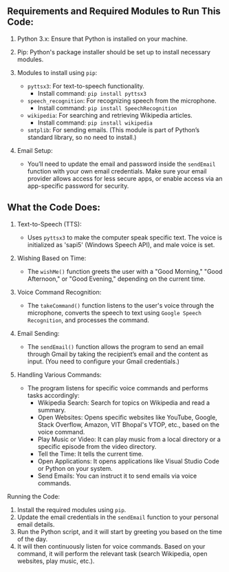 Requirements and Required Modules to Run This Code:
--------------------------------------------------
1. Python 3.x: Ensure that Python is installed on your machine.
2. Pip: Python's package installer should be set up to install necessary modules.
3. Modules to install using `pip`:
   - `pyttsx3`: For text-to-speech functionality.
     - Install command: `pip install pyttsx3`
   - `speech_recognition`: For recognizing speech from the microphone.
     - Install command: `pip install SpeechRecognition`
   - `wikipedia`: For searching and retrieving Wikipedia articles.
     - Install command: `pip install wikipedia`
   - `smtplib`: For sending emails. (This module is part of Python’s standard library, so no need to install.)

4. Email Setup:
   - You’ll need to update the email and password inside the `sendEmail` function with your own email credentials. Make sure your email provider allows access for less secure apps, or enable access via an app-specific password for security.

What the Code Does:
-------------------
1. Text-to-Speech (TTS): 
   - Uses `pyttsx3` to make the computer speak specific text. The voice is initialized as 'sapi5' (Windows Speech API), and male voice is set.

2. Wishing Based on Time: 
   - The `wishMe()` function greets the user with a "Good Morning," "Good Afternoon," or "Good Evening," depending on the current time.

3. Voice Command Recognition:
   - The `takeCommand()` function listens to the user's voice through the microphone, converts the speech to text using `Google Speech Recognition`, and processes the command.

4. Email Sending:
   - The `sendEmail()` function allows the program to send an email through Gmail by taking the recipient’s email and the content as input. (You need to configure your Gmail credentials.)

5. Handling Various Commands:
   - The program listens for specific voice commands and performs tasks accordingly:
     - Wikipedia Search: Search for topics on Wikipedia and read a summary.
     - Open Websites: Opens specific websites like YouTube, Google, Stack Overflow, Amazon, VIT Bhopal's VTOP, etc., based on the voice command.
     - Play Music or Video: It can play music from a local directory or a specific episode from the video directory.
     - Tell the Time: It tells the current time.
     - Open Applications: It opens applications like Visual Studio Code or Python on your system.
     - Send Emails: You can instruct it to send emails via voice commands.

 Running the Code:

1. Install the required modules using `pip`.
2. Update the email credentials in the `sendEmail` function to your personal email details.
3. Run the Python script, and it will start by greeting you based on the time of the day.
4. It will then continuously listen for voice commands. Based on your command, it will perform the relevant task (search Wikipedia, open websites, play music, etc.).
